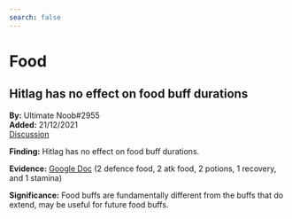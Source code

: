 ```yaml
---
search: false
---
```


# Food

## Hitlag has no effect on food buff durations  
**By:** Ultimate Noob#2955  
**Added:** 21/12/2021  
[Discussion](https://tickettool.xyz/direct?url=https://cdn.discordapp.com/attachments/920877683158679603/922717970306854922/transcript-does-hitlag-extend-food-buff-duration.html)  

**Finding:** Hitlag has no effect on food buff durations.

**Evidence:** 
[Google Doc](https://docs.google.com/spreadsheets/d/1G-N9AFx5Ctl8MXqfmlecY1sI4ZxUBQJSLftApVEZlUY/edit?usp=sharing)
(2 defence food, 2 atk food, 2 potions, 1 recovery, and 1 stamina)

**Significance:** Food buffs are fundamentally different from the buffs that do extend, may be useful for future food buffs.

